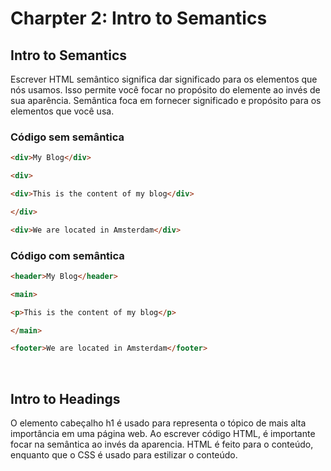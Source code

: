 # Charpter 2: Intro to Semantics
  
  ## Intro to Semantics
  
  <p>Escrever HTML semântico significa dar significado para os elementos que nós usamos. Isso permite você focar no propósito do elemente ao invés de sua aparência. Semântica foca em fornecer significado e propósito para os elementos que você usa.</p>
  
  ### Código sem semântica
  
  ```html
  <div>My Blog</div>
  
  <div>
  
  <div>This is the content of my blog</div>
  
  </div>
  
  <div>We are located in Amsterdam</div>
  ```
  
  ### Código com semântica</h4>
  
  ```html
  <header>My Blog</header>
  
  <main>
  
  <p>This is the content of my blog</p>
  
  </main>
  
  <footer>We are located in Amsterdam</footer>
  ```
  
  <br>
  
  ## Intro to Headings
  
  <p>O elemento cabeçalho h1 é usado para representa o tópico de mais alta importância em uma página web. Ao escrever código HTML, é importante focar na semântica ao invés da aparencia. HTML é feito para o conteúdo, enquanto que o CSS é usado para estilizar o conteúdo.</p>

